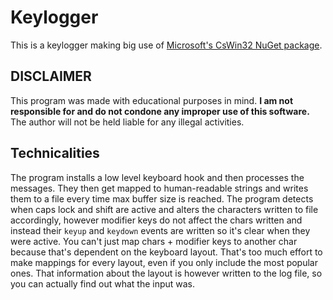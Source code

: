 ﻿# Keylogger

This is a keylogger making big use of [Microsoft's CsWin32 NuGet package](https://github.com/microsoft/CsWin32).

## DISCLAIMER
This program was made with educational purposes in mind.
**I am not responsible for and do not condone any improper use of this software.**
The author will not be held liable for any illegal activities.

## Technicalities
The program installs a low level keyboard hook and then processes the messages. They then get mapped to human-readable
strings and writes them to a file every time max buffer size is reached. The program detects when caps lock and shift
are active and alters the characters written to file accordingly, however modifier keys do not affect the chars written
and instead their `keyup` and `keydown` events are written so it's clear when they were active. You can't just map
chars + modifier keys to another char because that's dependent on the keyboard layout. That's too much effort to make
mappings for every layout, even if you only include the most popular ones. That information about the layout is however 
written to the log file, so you can actually find out what the input was.
